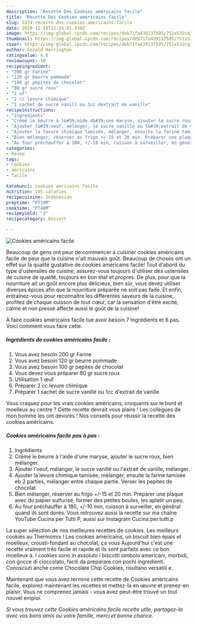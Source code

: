 ```yaml
---
description: "Recette Des Cookies américains facile"
title: "Recette Des Cookies américains facile"
slug: 5374-recette-des-cookies-americains-facile
date: 2020-11-18T11:24:01.330Z
image: https://img-global.cpcdn.com/recipes/deb71fa439137595/751x532cq70/cookies-americains-facile-photo-principale-de-la-recette.jpg
thumbnail: https://img-global.cpcdn.com/recipes/deb71fa439137595/751x532cq70/cookies-americains-facile-photo-principale-de-la-recette.jpg
cover: https://img-global.cpcdn.com/recipes/deb71fa439137595/751x532cq70/cookies-americains-facile-photo-principale-de-la-recette.jpg
author: Gerald Harrington
ratingvalue: 4.6
reviewcount: 10
recipeingredient:
- "200 gr Farine"
- "120 gr beurre pommade"
- "100 gr pepites de chocolat"
- "80 gr sucre roux"
- "1 uf"
- "2 cc levure chimique"
- "1 sachet de sucre vanill ou 1cc dextrait de vanille"
recipeinstructions:
- "Ingrédients"
- "Crèmé le beurre à l&#39;aide d&#39;une maryse, ajouter le sucre roux, bien mélanger."
- "Ajouter l&#39;oeuf, mélanger, le sucre vanillé ou l&#39;extrait de vanille, mélanger."
- "Ajouter la levure chimique tamisée, mélanger, ensuite la farine tamisée eb 2 parties, mélanger entre chaque partie. Verser les pepites de chocolat."
- "Bien mélanger, réserver au frigo +/-15 et 20 min. Préparer une plaque avec du papier sulfurisé, former des petites boules, les aplatir un peu."
- "Au four préchauffer à 180, +/-10 min, cuisson à surveiller, en général quand ils sont dorés. Vous retrouvez aussi la recette sur ma chaîne YouTube Cucina per Tutti P, aussi sur Instagram Cucina.per.tutti.p"
categories:
- Resep
tags:
- cookies
- amricains
- facile

katakunci: cookies amricains facile 
nutrition: 145 calories
recipecuisine: Indonesian
preptime: "PT19M"
cooktime: "PT48M"
recipeyield: "3"
recipecategory: Dessert

---
```



![Cookies américains facile](https://img-global.cpcdn.com/recipes/deb71fa439137595/751x532cq70/cookies-americains-facile-photo-principale-de-la-recette.jpg)

Beaucoup de gens ont peur de commencer à cuisiner cookies américains facile de peur que la cuisine n'ait mauvais goût. Beaucoup de choses ont un effet sur la qualité gustative de cookies américains facile! Tout d'abord du type d'ustensiles de cuisine, assurez-vous toujours d'utiliser des ustensiles de cuisine de qualité, toujours en bon état et propres. De plus, pour que la nourriture ait un goût encore plus délicieux, bien sûr, vous devez utiliser diverses épices afin que la nourriture préparée ne soit pas fade. Et enfin, entraînez-vous pour reconnaître les différentes saveurs de la cuisine, profitez de chaque cuisson de tout cœur, car la sensation d'être excité, calme et non pressé affecte aussi le goût de la cuisine!

<!--inarticleads1-->

À faire cookies américains facile tue avoir besoin 7 Ingrédients et 6 pas. Voici comment vous faire cette.

##### Ingrédients de cookies américains facile :

1. Vous avez besoin 200 gr Farine
1. Vous avez besoin 120 gr beurre pommade
1. Vous avez besoin 100 gr pepites de chocolat
1. Vous devez vous préparer 80 gr sucre roux
1. Utilisation 1 œuf
1. Préparer 2 cc levure chimique
1. Préparer 1 sachet de sucre vanillé ou 1cc d&#39;extrait de vanille


Vous craquez pour les vrais cookies américains, croquants sur le bord et moelleux au centre ? Cette recette devrait vous plaire ! Les collègues de mon homme les ont dévorés ! Nos conseils pour réussir la recette des cookies américains. 

<!--inarticleads2-->

##### Cookies américains facile pas à pas :

1. Ingrédients
1. Crèmé le beurre à l&#39;aide d&#39;une maryse, ajouter le sucre roux, bien mélanger.
1. Ajouter l&#39;oeuf, mélanger, le sucre vanillé ou l&#39;extrait de vanille, mélanger.
1. Ajouter la levure chimique tamisée, mélanger, ensuite la farine tamisée eb 2 parties, mélanger entre chaque partie. Verser les pepites de chocolat.
1. Bien mélanger, réserver au frigo +/-15 et 20 min. Préparer une plaque avec du papier sulfurisé, former des petites boules, les aplatir un peu.
1. Au four préchauffer à 180, +/-10 min, cuisson à surveiller, en général quand ils sont dorés. Vous retrouvez aussi la recette sur ma chaîne YouTube Cucina per Tutti P, aussi sur Instagram Cucina.per.tutti.p


La super sélection de nos meilleures recettes de cookies. Les meilleurs cookies au Thermomix ! Les cookies américains, un biscuit bien épais et moelleux, crousti-fondant au chocolat, ça vous Aujourd&#39;hui c&#39;est une recette vraiment très facile et rapide et ils sont parfaits avec ce bon moelleux à. I cookies sono in assoluto i biscotti simbolo americani, morbidi, con gocce di cioccolato, facili da preparare con pochi ingredienti. Conosciuti anche come Chocolate Chip Cookies, risultano versatili e. 

<!--inarticleads1-->

<p>
Maintenant que vous avez terminé cette recette de Cookies américains facile, explorez maintenant les recettes et mettez-la en œuvre et prenez-en plaisir. Vous ne comprenez jamais - vous avez peut-être trouvé un tout nouvel emploi.
</p>

<p>
<i>Si vous trouvez cette Cookies américains facile recette utile, partagez-la avec vos bons amis ou votre famille, merci et bonne chance.</i>
</p>
